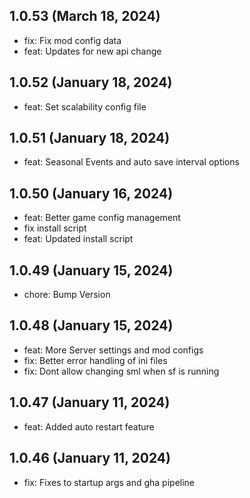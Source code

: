 ## 1.0.53 (March 18, 2024)
  - fix: Fix mod config data
  - feat: Updates for new api change

## 1.0.52 (January 18, 2024)
  - feat: Set scalability config file

## 1.0.51 (January 18, 2024)
  - feat: Seasonal Events and auto save interval options

## 1.0.50 (January 16, 2024)
  - feat: Better game config management
  - fix install script
  - feat: Updated install script

## 1.0.49 (January 15, 2024)
  - chore: Bump Version

## 1.0.48 (January 15, 2024)
  - feat: More Server settings and mod configs
  - fix: Better error handling of ini files
  - fix: Dont allow changing sml when sf is running

## 1.0.47 (January 11, 2024)
  - feat: Added auto restart feature

## 1.0.46 (January 11, 2024)
  - fix: Fixes to startup args and gha pipeline

